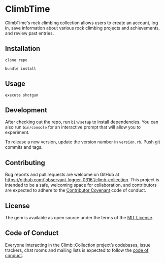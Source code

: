 # ClimbTime

ClimbTime's rock climbing collection allows users to create an account, log in, save information about various rock climbing projects and achievements, and review past entries. 

## Installation

`clone repo`

`bundle install`

## Usage

`execute shotgun`

## Development

After checking out the repo, run `bin/setup` to install dependencies. You can also run `bin/console` for an interactive prompt that will allow you to experiment.

To release a new version, update the version number in `version.rb`. Push git commits and tags.

## Contributing

Bug reports and pull requests are welcome on GitHub at https://github.com/'observant-logger-0316'/climb-collection. This project is intended to be a safe, welcoming space for collaboration, and contributors are expected to adhere to the [Contributor Covenant](http://contributor-covenant.org) code of conduct.

## License

The gem is available as open source under the terms of the [MIT License](https://opensource.org/licenses/MIT).

## Code of Conduct

Everyone interacting in the Climb::Collection project’s codebases, issue trackers, chat rooms and mailing lists is expected to follow the [code of conduct](https://github.com/'observant-logger-0316'/climb-collection/blob/master/CODE_OF_CONDUCT.md).
